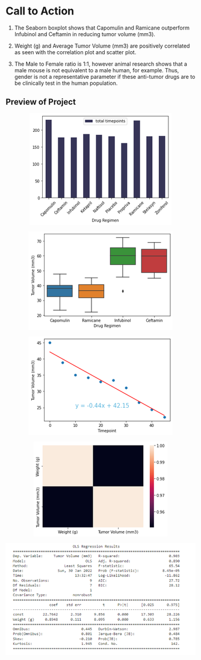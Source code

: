 # Call to Action

1. The Seaborn boxplot shows that Capomulin and Ramicane outperform Infubinol and
Ceftamin in reducing tumor volume (mm3).

2. Weight (g) and Average Tumor Volume (mm3) are positively correlated as seen with
the correlation plot and scatter plot.

3. The Male to Female ratio is 1:1, however animal research shows that a male mouse
is not equivalent to a male human, for example. Thus, gender is not a representative
parameter if these anti-tumor drugs are to be clinically test in the human population.

## Preview of Project
<center>
 
![Alt text](mat1.png?raw=true "Title")

![Alt text](mat2.png?raw=true "Title")

![Alt text](mat3.png?raw=true "Title")

![Alt text](mat4.png?raw=true "Title")

![Alt text](mat5.png?raw=true "Title")
  
</center>

